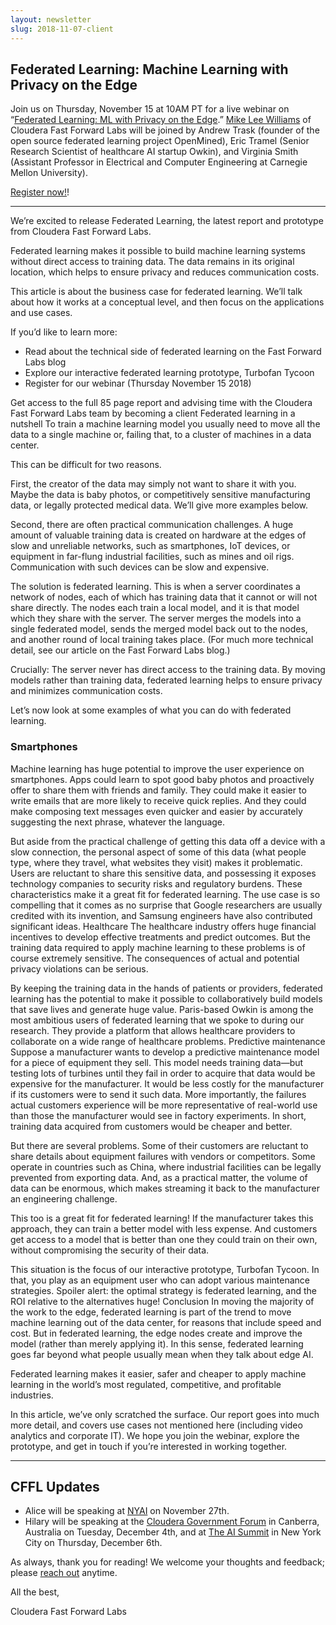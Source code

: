 ```yaml
---
layout: newsletter
slug: 2018-11-07-client
---
```


## Federated Learning: Machine Learning with Privacy on the Edge

Join us on Thursday, November 15 at 10AM PT for a live webinar on “[Federated Learning: ML with Privacy on the Edge](https://blog.fastforwardlabs.com/2018/10/29/federated-learning-machine-learning-with-privacy-on-the-edge.html).”  [Mike Lee Williams](https://twitter.com/mikepqr) of Cloudera Fast Forward Labs will be joined by Andrew Trask (founder of the open source federated learning project OpenMined), Eric Tramel (Senior Research Scientist of healthcare AI startup Owkin), and Virginia Smith (Assistant Professor in Electrical and Computer Engineering at Carnegie Mellon University).

[Register now!](https://www.cloudera.com/more/events/webinars/federated_learning.html?src=FFL)!

---

We’re excited to release Federated Learning, the latest report and prototype from Cloudera Fast Forward Labs.

Federated learning makes it possible to build machine learning systems without direct access to training data. The data remains in its original location, which helps to ensure privacy and reduces communication costs.

This article is about the business case for federated learning. We’ll talk about how it works at a conceptual level, and then focus on the applications and use cases.

If you’d like to learn more:
* Read about the technical side of federated learning on the Fast Forward Labs blog
* Explore our interactive federated learning prototype, Turbofan Tycoon
* Register for our webinar (Thursday November 15 2018)

Get access to the full 85 page report and advising time with the Cloudera Fast Forward Labs team by becoming a client
Federated learning in a nutshell
To train a machine learning model you usually need to move all the data to a single machine or, failing that, to a cluster of machines in a data center.

This can be difficult for two reasons.

First, the creator of the data may simply not want to share it with you. Maybe the data is baby photos, or competitively sensitive manufacturing data, or legally protected medical data. We’ll give more examples below.

Second, there are often practical communication challenges. A huge amount of valuable training data is created on hardware at the edges of slow and unreliable networks, such as smartphones, IoT devices, or equipment in far-flung industrial facilities, such as mines and oil rigs. Communication with such devices can be slow and expensive.

The solution is federated learning. This is when a server coordinates a network of nodes, each of which has training data that it cannot or will not share directly. The nodes each train a local model, and it is that model which they share with the server. The server merges the models into a single federated model, sends the merged model back out to the nodes, and another round of local training takes place. (For much more technical detail, see our article on the Fast Forward Labs blog.)

Crucially: The server never has direct access to the training data. By moving models rather than training data, federated learning helps to ensure privacy and minimizes communication costs.

Let’s now look at some examples of what you can do with federated learning.

### Smartphones
Machine learning has huge potential to improve the user experience on smartphones. Apps could learn to spot good baby photos and proactively offer to share them with friends and family. They could make it easier to write emails that are more likely to receive quick replies. And they could make composing text messages even quicker and easier by accurately suggesting the next phrase, whatever the language.

But aside from the practical challenge of getting this data off a device with a slow connection, the personal aspect of some of this data (what people type, where they travel, what websites they visit) makes it problematic. Users are reluctant to share this sensitive data, and possessing it exposes technology companies to security risks and regulatory burdens. These characteristics make it a great fit for federated learning. The use case is so compelling that it comes as no surprise that Google researchers are usually credited with its invention, and Samsung engineers have also contributed significant ideas.
Healthcare
The healthcare industry offers huge financial incentives to develop effective treatments and predict outcomes. But the training data required to apply machine learning to these problems is of course extremely sensitive. The consequences of actual and potential privacy violations can be serious.

By keeping the training data in the hands of patients or providers, federated learning has the potential to make it possible to collaboratively build models that save lives and generate huge value. Paris-based Owkin is among the most ambitious users of federated learning that we spoke to during our research. They provide a platform that allows healthcare providers to collaborate on a wide range of healthcare problems.
Predictive maintenance
Suppose a manufacturer wants to develop a predictive maintenance model for a piece of equipment they sell. This model needs training data—but testing lots of turbines until they fail in order to acquire that data would be expensive for the manufacturer. It would be less costly for the manufacturer if its customers were to send it such data. More importantly, the failures actual customers experience will be more representative of real-world use than those the manufacturer would see in factory experiments. In short, training data acquired from customers would be cheaper and better.

But there are several problems. Some of their customers are reluctant to share details about equipment failures with vendors or competitors. Some operate in countries such as China, where industrial facilities can be legally prevented from exporting data. And, as a practical matter, the volume of data can be enormous, which makes streaming it back to the manufacturer an engineering challenge.

This too is a great fit for federated learning! If the manufacturer takes this approach, they can train a better model with less expense. And customers get access to a model that is better than one they could train on their own, without compromising the security of their data.



This situation is the focus of our interactive prototype, Turbofan Tycoon. In that, you play as an equipment user who can adopt various maintenance strategies. Spoiler alert: the optimal strategy is federated learning, and the ROI relative to the alternatives huge!
Conclusion
In moving the majority of the work to the edge, federated learning is part of the trend to move machine learning out of the data center, for reasons that include speed and cost. But in federated learning, the edge nodes create and improve the model (rather than merely applying it). In this sense, federated learning goes far beyond what people usually mean when they talk about edge AI.

Federated learning makes it easier, safer and cheaper to apply machine learning in the world’s most regulated, competitive, and profitable industries.

In this article, we’ve only scratched the surface. Our report goes into much more detail, and covers use cases not mentioned here (including video analytics and corporate IT). We hope you join the webinar, explore the prototype, and get in touch if you’re interested in working together.


---

## CFFL Updates

* Alice will be speaking at [NYAI](https://www.nyai.co/) on November 27th.
* Hilary will be speaking at the [Cloudera Government Forum](https://events.publicsectornetwork.co/events/cloudera-government-forum-2018/) in Canberra, Australia on Tuesday, December 4th, and at [The AI Summit](https://theaisummit.com/newyork/) in New York City on Thursday, December 6th.

As always, thank you for reading!  We welcome your thoughts and feedback; please [reach out](mailto:cffl@cloudera.com) anytime.

All the best,

Cloudera Fast Forward Labs

